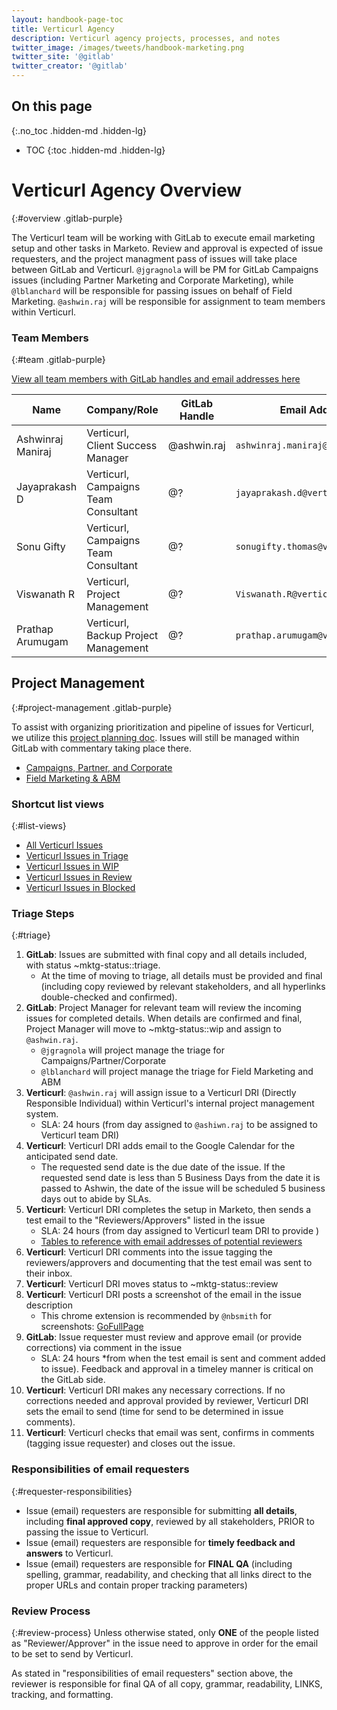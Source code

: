 ```yaml
---
layout: handbook-page-toc
title: Verticurl Agency
description: Verticurl agency projects, processes, and notes
twitter_image: /images/tweets/handbook-marketing.png
twitter_site: '@gitlab'
twitter_creator: '@gitlab'
---
```

## On this page
{:.no_toc .hidden-md .hidden-lg}

- TOC
{:toc .hidden-md .hidden-lg}

# Verticurl Agency Overview
{:#overview .gitlab-purple}

The Verticurl team will be working with GitLab to execute email marketing setup and other tasks in Marketo. Review and approval is expected of issue requesters, and the project managment pass of issues will take place between GitLab and Verticurl. `@jgragnola` will be PM for GitLab Campaigns issues (including Partner Marketing and Corporate Marketing), while `@lblanchard` will be responsible for passing issues on behalf of Field Marketing. `@ashwin.raj` will be responsible for assignment to team members within Verticurl.

### Team Members
{:#team .gitlab-purple}

[View all team members with GitLab handles and email addresses here](https://docs.google.com/spreadsheets/d/1AlSJKG2izsC7VKs5yUfL8EttJycYSBZrb38E_rBCAgk/edit#gid=1269662266)

| Name | Company/Role | GitLab Handle | Email Address |
| -------------- | ----- | ---------- | --- |
| Ashwinraj Maniraj | Verticurl, Client Success Manager | @ashwin.raj | `ashwinraj.maniraj@verticurl.com` |
| Jayaprakash D | Verticurl, Campaigns Team Consultant | @? | `jayaprakash.d@verticurl.com` |
| Sonu Gifty | Verticurl, Campaigns Team Consultant | @? | `sonugifty.thomas@verticurl.com` |
| Viswanath R | Verticurl, Project Management | @? | `Viswanath.R@verticurl.com` |
| Prathap Arumugam | Verticurl, Backup Project Management | @? | `prathap.arumugam@verticurl.com` |

## Project Management
{:#project-management .gitlab-purple}

To assist with organizing prioritization and pipeline of issues for Verticurl, we utilize this [project planning doc](https://docs.google.com/spreadsheets/d/1AlSJKG2izsC7VKs5yUfL8EttJycYSBZrb38E_rBCAgk/edit#gid=0). Issues will still be managed within GitLab with commentary taking place there.

* [Campaigns, Partner, and Corporate](https://docs.google.com/spreadsheets/d/1AlSJKG2izsC7VKs5yUfL8EttJycYSBZrb38E_rBCAgk/edit#gid=0)
* [Field Marketing & ABM](https://docs.google.com/spreadsheets/d/1AlSJKG2izsC7VKs5yUfL8EttJycYSBZrb38E_rBCAgk/edit#gid=766457622)

### Shortcut list views
{:#list-views}
* [All Verticurl Issues](https://gitlab.com/groups/gitlab-com/marketing/-/issues?scope=all&utf8=%E2%9C%93&state=opened&label_name[]=Verticurl)
* [Verticurl Issues in Triage](https://gitlab.com/groups/gitlab-com/marketing/-/issues?scope=all&utf8=%E2%9C%93&state=opened&label_name[]=Verticurl&label_name[]=mktg-status%3A%3Atriage)
* [Verticurl Issues in WIP](https://gitlab.com/groups/gitlab-com/marketing/-/issues?scope=all&utf8=%E2%9C%93&state=opened&label_name[]=Verticurl&label_name[]=mktg-status%3A%3Awip)
* [Verticurl Issues in Review](https://gitlab.com/groups/gitlab-com/marketing/-/issues?scope=all&utf8=%E2%9C%93&state=opened&label_name[]=Verticurl&label_name[]=mktg-status%3A%3Areview)
* [Verticurl Issues in Blocked](https://gitlab.com/groups/gitlab-com/marketing/-/issues?scope=all&utf8=%E2%9C%93&state=opened&label_name[]=Verticurl&label_name[]=mktg-status%3A%3Ablocked)

### Triage Steps
{:#triage}

1. **GitLab**: Issues are submitted with final copy and all details included, with status ~mktg-status::triage.
   * At the time of moving to triage, all details must be provided and final (including copy reviewed by relevant stakeholders, and all hyperlinks double-checked and confirmed).
1. **GitLab**: Project Manager for relevant team will review the incoming issues for completed details. When details are confirmed and final, Project Manager will move to ~mktg-status::wip and assign to `@ashwin.raj`.
   * `@jgragnola` will project manage the triage for Campaigns/Partner/Corporate
   * `@lblanchard` will project manage the triage for Field Marketing and ABM
1. **Verticurl**: `@ashwin.raj` will assign issue to a Verticurl DRI (Directly Responsible Individual) within Verticurl's internal project management system.
   * SLA: 24 hours (from day assigned to `@ashiwn.raj` to be assigned to Verticurl team DRI)
1. **Verticurl**: Verticurl DRI adds email to the Google Calendar for the anticipated send date.
   * The requested send date is the due date of the issue. If the requested send date is less than 5 Business Days from the date it is passed to Ashwin, the date of the issue will be scheduled 5 business days out to abide by SLAs.
1. **Verticurl**: Verticurl DRI completes the setup in Marketo, then sends a test email to the "Reviewers/Approvers" listed in the issue
   * SLA: 24 hours (from day assigned to Verticurl team DRI to provide )
   * [Tables to reference with email addresses of potential reviewers](/handbook/marketing/demand-generation/campaigns/agency-verticurl#team-members)
1. **Verticurl**: Verticurl DRI comments into the issue tagging the reviewers/approvers and documenting that the test email was sent to their inbox.
1. **Verticurl**: Verticurl DRI moves status to ~mktg-status::review
1. **Verticurl**: Verticurl DRI posts a screenshot of the email in the issue description
   * This chrome extension is recommended by `@nbsmith` for screenshots: [GoFullPage](https://chrome.google.com/webstore/detail/gofullpage-full-page-scre/fdpohaocaechififmbbbbbknoalclacl?hl=en)
1. **GitLab**: Issue requester must review and approve email (or provide corrections) via comment in the issue
   * SLA: 24 hours *from when the test email is sent and comment added to issue). Feedback and approval in a timeley manner is critical on the GitLab side.
1. **Verticurl**: Verticurl DRI makes any necessary corrections. If no corrections needed and approval provided by reviewer, Verticurl DRI sets the email to send (time for send to be determined in issue comments).
1. **Verticurl**: Verticurl checks that email was sent, confirms in comments (tagging issue requester) and closes out the issue.

### Responsibilities of email requesters
{:#requester-responsibilities}

* Issue (email) requesters are responsible for submitting **all details**, including **final approved copy**, reviewed by all stakeholders, PRIOR to passing the issue to Verticurl.
* Issue (email) requesters are responsible for **timely feedback and answers** to Verticurl.
* Issue (email) requesters are responsible for **FINAL QA** (including spelling, grammar, readability, and checking that all links direct to the proper URLs and contain proper tracking parameters)

### Review Process
{:#review-process}
Unless otherwise stated, only **ONE** of the people listed as "Reviewer/Approver" in the issue need to approve in order for the email to be set to send by Verticurl.

As stated in "responsibilities of email requesters" section above, the reviewer is responsible for final QA of all copy, grammar, readability, LINKS, tracking, and formatting.
